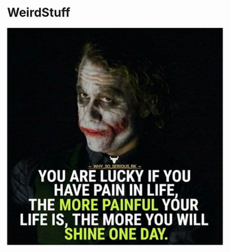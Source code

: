 # WeirdStuff

![alt text](https://github.com/qg25/WeirdStuff/blob/master/image/joker_quote.jpg?raw=true)
